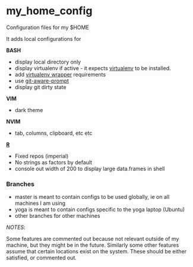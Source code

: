 # my_home_config
Configuration files for my $HOME

It adds local configurations for

**BASH**
 * display local directory only
 * display virtualenv if active - it expects [virtualenv](https://virtualenv.pypa.io/en/stable/) to be installed.
 * add [virtualenv wrapper](https://virtualenvwrapper.readthedocs.io/en/latest/) requirements
 * use [git-aware-prompt](https://github.com/jimeh/git-aware-prompt)
 * display git dirty state
 

**VIM**
 * dark theme

**NVIM**
 * tab, columns, clipboard, etc etc

**[R](https://www.r-project.org/)**
 * Fixed repos (imperial)
 * No strings as factors by default
 * console out width of 200 to display large data.frames in shell

### Branches
 * master is meant to contain configs to be used globally, ie on all machines I am using
 * yoga is meant to contain configs specific to the yoga laptop (Ubuntu)
 * other branches for other machines


*NOTES*:

Some features are commented out because not relevant outside of my machine, but they might be in the future.
Similarly some other features assume that certain locations exist on the system. 
These should be either satisfied, or commented out.
